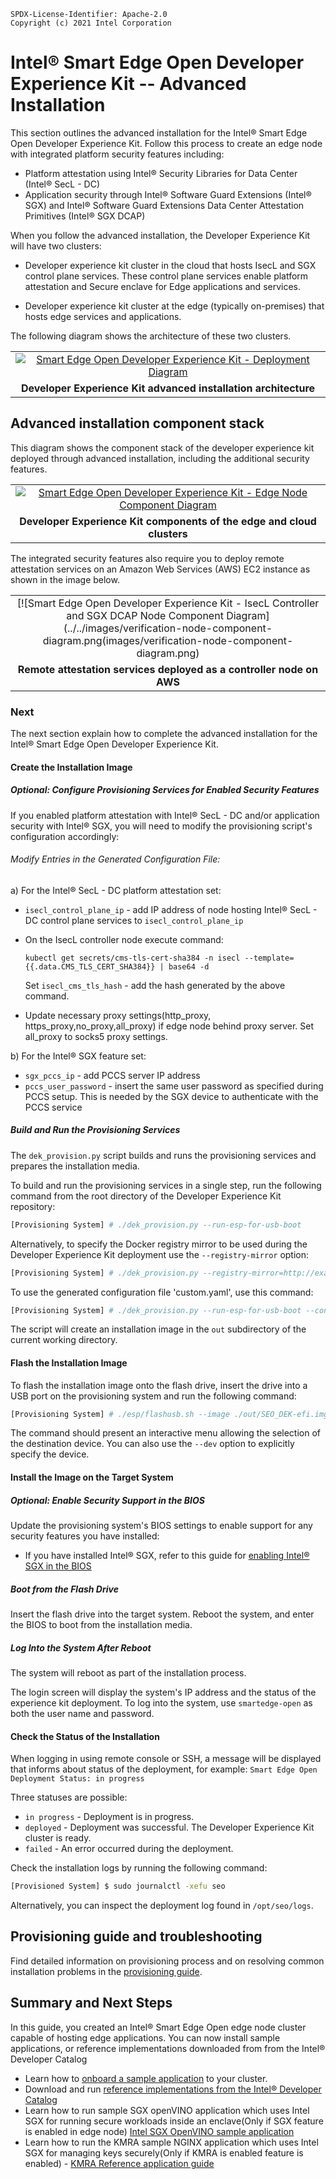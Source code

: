 ```text
SPDX-License-Identifier: Apache-2.0
Copyright (c) 2021 Intel Corporation
```

# Intel® Smart Edge Open Developer Experience Kit -- Advanced Installation

This section outlines the advanced installation for the Intel® Smart Edge Open Developer Experience Kit. Follow this process to create an edge node with integrated platform security features including:

- Platform attestation using Intel® Security Libraries for Data Center (Intel® SecL - DC)
- Application security through Intel® Software Guard Extensions (Intel® SGX) and Intel® Software Guard Extensions Data Center Attestation Primitives (Intel® SGX DCAP)

When you follow the advanced installation, the Developer Experience Kit will have two clusters:

- Developer experience kit cluster in the cloud that hosts IsecL and SGX control plane services. These control plane services enable platform attestation and Secure enclave for Edge applications and services. 

- Developer experience kit cluster at the edge (typically on-premises) that hosts edge services and applications. 

The following diagram shows the architecture of these two clusters.

|      |
| :--: |
| [![Smart Edge Open Developer Experience Kit - Deployment Diagram](../../images/dek-deploy.png)](images/dek-deploy.png) |
|<b> Developer Experience Kit advanced installation architecture</b>| 


## Advanced installation component stack

This diagram shows the component stack of the developer experience kit deployed through advanced installation, including the additional security features.

|      |
| :--: |
| [![Smart Edge Open Developer Experience Kit - Edge Node Component Diagram](../../images/dek-node-component-diagram.png)](images/dek-node-component-diagram.png) |
| <b>Developer Experience Kit components of the edge and cloud clusters</b> |

The integrated security features also require you to deploy remote attestation services on an Amazon Web Services (AWS) EC2 instance as shown in the image below. 

|      |
| :--: |
| [![Smart Edge Open Developer Experience Kit - IsecL Controller and SGX DCAP Node Component Diagram](../../images/verification-node-component-diagram.png(images/verification-node-component-diagram.png) |
|<b> Remote attestation services deployed as a controller node on AWS</b> |

### Next

The next section explain how to complete the advanced installation for the Intel® Smart Edge Open Developer Experience Kit. 


#### Create the Installation Image

##### Optional: Configure Provisioning Services for Enabled Security Features

If you enabled platform attestation with Intel® SecL - DC and/or application security with Intel® SGX, you will need to modify the provisioning script's configuration accordingly:

###### Modify Entries in the Generated Configuration File:

  a) For the Intel® SecL - DC platform attestation set:

  - `isecl_control_plane_ip` - add IP address of node hosting Intel® SecL - DC control plane services to `isecl_control_plane_ip`

  - On the IsecL controller node execute command:
    ```
    kubectl get secrets/cms-tls-cert-sha384 -n isecl --template={{.data.CMS_TLS_CERT_SHA384}} | base64 -d
    ```
    Set `isecl_cms_tls_hash` - add the hash generated by the above command.
  - Update necessary proxy settings(http_proxy, https_proxy,no_proxy,all_proxy) if edge node behind proxy server. Set all_proxy to socks5 proxy settings.

  b) For the Intel® SGX feature set:

  - `sgx_pccs_ip` - add PCCS server IP address
  - `pccs_user_password` - insert the same user password as specified during PCCS setup. This is needed by the SGX device to authenticate with the PCCS service
##### Build and Run the Provisioning Services

The `dek_provision.py` script builds and runs the provisioning services and prepares the installation media.

To build and run the provisioning services in a single step, run the following command from the root directory of the
Developer Experience Kit repository:

```Shell.bash
[Provisioning System] # ./dek_provision.py --run-esp-for-usb-boot
```

Alternatively, to specify the Docker registry mirror to be used during the Developer Experience Kit deployment use the `--registry-mirror` option:
```Shell.bash
[Provisioning System] # ./dek_provision.py --registry-mirror=http://example.local:5000 --run-esp-for-usb-boot
```

To use the generated configuration file 'custom.yaml', use this command:

```Shell.bash
[Provisioning System] # ./dek_provision.py --run-esp-for-usb-boot --config=custom.yml
```
The script will create an installation image in the `out` subdirectory of the current working directory.


#### Flash the Installation Image

To flash the installation image onto the flash drive, insert the drive into a USB port on the provisioning system and run the following command:

```Shell.bash
[Provisioning System] # ./esp/flashusb.sh --image ./out/SEO_DEK-efi.img --bios efi
```

The command should present an interactive menu allowing the selection of the destination device. You can also use the `--dev` option to explicitly specify the device.

#### Install the Image on the Target System

##### Optional: Enable Security Support in the BIOS

Update the provisioning system's BIOS settings to enable support for any security features you have installed: 
- If you have installed Intel® SGX, refer to this guide for [enabling Intel® SGX in the BIOS](/components/security/application-security-using-sgx.md#enable-intel-sgx-in-bios)

##### Boot from the Flash Drive

Insert the flash drive into the target system. Reboot the system, and enter the BIOS to boot from the installation media.

##### Log Into the System After Reboot

The system will reboot as part of the installation process.

The login screen will display the system's IP address and the status of the experience kit deployment.
To log into the system, use `smartedge-open` as both the user name and password.

#### Check the Status of the Installation

When logging in using remote console or SSH, a message will be displayed that informs about status of the deployment, for example:
```Smart Edge Open Deployment Status: in progress```

Three statuses are possible:
- `in progress` - Deployment is in progress.
- `deployed` - Deployment was successful. The Developer Experience Kit cluster is ready.
- `failed` - An error occurred during the deployment.

Check the installation logs by running the following command:

```Shell.bash
[Provisioned System] $ sudo journalctl -xefu seo
```
Alternatively, you can inspect the deployment log found in `/opt/seo/logs`.

## Provisioning guide and troubleshooting

Find detailed information on provisioning process and on resolving common installation problems in the [provisioning guide](/experience-kits/provisioning/provisioning.md).

## Summary and Next Steps

In this guide, you created an Intel® Smart Edge Open edge node cluster capable of hosting edge applications. You can now install sample applications, or reference implementations downloaded from from the Intel® Developer Catalog
- Learn how to [onboard a sample application](/application-onboarding/application-onboarding-cmdline.md) to your cluster.
- Download and run [reference implementations from the Intel® Developer Catalog](https://www.intel.com/smart-edge-open-samples)
- Learn how to run sample SGX openVINO application which uses Intel SGX for running secure workloads inside an enclave(Only if SGX feature is enabled in edge node) [Intel SGX OpenVINO sample application](https://github.com/smart-edge-open/edgeapps/blob/main/applications/sgx/openvino-ssd/README.md)
- Learn how to run the KMRA sample NGINX application which uses Intel SGX for managing keys securely(Only if KMRA is enabled feature is enabled) - [KMRA Reference application guide](https://github.com/smart-edge-open/edgeapps/tree/main/applications/sgx/kmra#readme)


